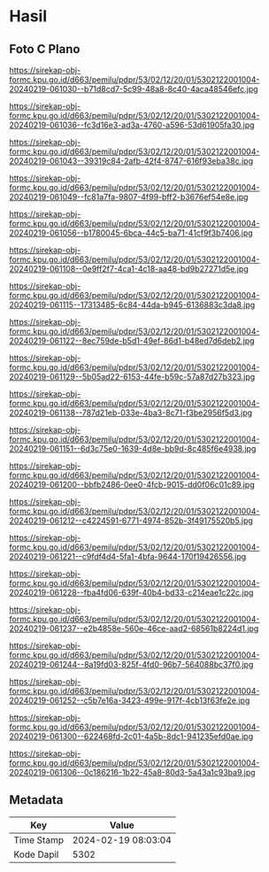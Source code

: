 # Hasil

## Foto C Plano

https://sirekap-obj-formc.kpu.go.id/d663/pemilu/pdpr/53/02/12/20/01/5302122001004-20240219-061030--b71d8cd7-5c99-48a8-8c40-4aca48546efc.jpg

https://sirekap-obj-formc.kpu.go.id/d663/pemilu/pdpr/53/02/12/20/01/5302122001004-20240219-061036--fc3d16e3-ad3a-4760-a596-53d61905fa30.jpg

https://sirekap-obj-formc.kpu.go.id/d663/pemilu/pdpr/53/02/12/20/01/5302122001004-20240219-061043--39319c84-2afb-42f4-8747-616f93eba38c.jpg

https://sirekap-obj-formc.kpu.go.id/d663/pemilu/pdpr/53/02/12/20/01/5302122001004-20240219-061049--fc81a7fa-9807-4f99-bff2-b3676ef54e8e.jpg

https://sirekap-obj-formc.kpu.go.id/d663/pemilu/pdpr/53/02/12/20/01/5302122001004-20240219-061056--b1780045-6bca-44c5-ba71-41cf9f3b7406.jpg

https://sirekap-obj-formc.kpu.go.id/d663/pemilu/pdpr/53/02/12/20/01/5302122001004-20240219-061108--0e9ff2f7-4ca1-4c18-aa48-bd9b27271d5e.jpg

https://sirekap-obj-formc.kpu.go.id/d663/pemilu/pdpr/53/02/12/20/01/5302122001004-20240219-061115--17313485-6c84-44da-b945-6136883c3da8.jpg

https://sirekap-obj-formc.kpu.go.id/d663/pemilu/pdpr/53/02/12/20/01/5302122001004-20240219-061122--8ec759de-b5d1-49ef-86d1-b48ed7d6deb2.jpg

https://sirekap-obj-formc.kpu.go.id/d663/pemilu/pdpr/53/02/12/20/01/5302122001004-20240219-061129--5b05ad22-6153-44fe-b59c-57a87d27b323.jpg

https://sirekap-obj-formc.kpu.go.id/d663/pemilu/pdpr/53/02/12/20/01/5302122001004-20240219-061138--787d21eb-033e-4ba3-8c71-f3be2956f5d3.jpg

https://sirekap-obj-formc.kpu.go.id/d663/pemilu/pdpr/53/02/12/20/01/5302122001004-20240219-061151--6d3c75e0-1639-4d8e-bb9d-8c485f6e4938.jpg

https://sirekap-obj-formc.kpu.go.id/d663/pemilu/pdpr/53/02/12/20/01/5302122001004-20240219-061200--bbfb2486-0ee0-4fcb-9015-dd0f06c01c89.jpg

https://sirekap-obj-formc.kpu.go.id/d663/pemilu/pdpr/53/02/12/20/01/5302122001004-20240219-061212--c4224591-6771-4974-852b-3f49175520b5.jpg

https://sirekap-obj-formc.kpu.go.id/d663/pemilu/pdpr/53/02/12/20/01/5302122001004-20240219-061221--c9fdf4d4-5fa1-4bfa-9644-170f19426556.jpg

https://sirekap-obj-formc.kpu.go.id/d663/pemilu/pdpr/53/02/12/20/01/5302122001004-20240219-061228--fba4fd06-639f-40b4-bd33-c214eae1c22c.jpg

https://sirekap-obj-formc.kpu.go.id/d663/pemilu/pdpr/53/02/12/20/01/5302122001004-20240219-061237--e2b4858e-560e-46ce-aad2-68561b8224d1.jpg

https://sirekap-obj-formc.kpu.go.id/d663/pemilu/pdpr/53/02/12/20/01/5302122001004-20240219-061244--8a19fd03-825f-4fd0-96b7-564088bc37f0.jpg

https://sirekap-obj-formc.kpu.go.id/d663/pemilu/pdpr/53/02/12/20/01/5302122001004-20240219-061252--c5b7e16a-3423-499e-917f-4cb13f63fe2e.jpg

https://sirekap-obj-formc.kpu.go.id/d663/pemilu/pdpr/53/02/12/20/01/5302122001004-20240219-061300--622468fd-2c01-4a5b-8dc1-941235efd0ae.jpg

https://sirekap-obj-formc.kpu.go.id/d663/pemilu/pdpr/53/02/12/20/01/5302122001004-20240219-061306--0c186216-1b22-45a8-80d3-5a43a1c93ba9.jpg


## Metadata

| Key        | Value               |
| ---------- | ------------------- |
| Time Stamp | 2024-02-19 08:03:04 |
| Kode Dapil | 5302                |



